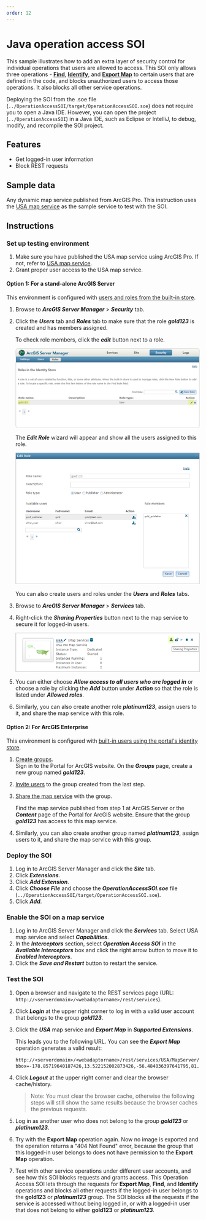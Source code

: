 ```yaml
---
order: 12
---
```


# Java operation access SOI

This sample illustrates how to add an extra layer of security control for individual operations that users are allowed to access. This SOI only allows three operations - [**Find**](https://developers.arcgis.com/rest/services-reference/find.htm), [**Identify**](https://developers.arcgis.com/rest/services-reference/identify-map-service-.htm), and [**Export Map**](https://developers.arcgis.com/rest/services-reference/export-map.htm) to certain users that are defined in the code, and blocks unauthorized users to access those operations. It also blocks all other service operations.

Deploying the SOI from the .soe file (`../OperationAccessSOI/target/OperationAccessSOI.soe`) does not require you to open a Java IDE. However, you can open the project (`../OperationAccessSOI`) in a Java IDE, such as Eclipse or IntelliJ, to debug, modify, and recompile the SOI project.


## Features

* Get logged-in user information
* Block REST requests


## Sample data

Any dynamic map service published from ArcGIS Pro. This instruction uses the [USA map service](../../../ReadMe.md#1-usa-service) as the sample service to test with the SOI.

## Instructions

### Set up testing environment

1. Make sure you have published the USA map service using ArcGIS Pro. If not, refer to [USA map service](../../../ReadMe.md#1-usa-service).
2. Grant proper user access to the USA map service.

#### Option 1: For a stand-alone ArcGIS Server
This environment is configured with [users and roles from the built-in store](https://enterprise.arcgis.com/en/server/latest/administer/windows/securing-services-with-users-and-roles-specific-to-arcgis-server.htm#GUID-9D46D38D-DA48-47BE-A776-DD84C1CD0F4B).

1. Browse to ***ArcGIS Server Manager*** > ***Security*** tab.
2. Click the ***Users*** tab and ***Roles*** tab to make sure that the role ***gold123*** is created and has members assigned.

   To check role members, click the ***edit*** button next to a role.

   ![](../../../../images/netsp/NetOp1.png "Net Operation Access SOI Sample")

   The ***Edit Role*** wizard will appear and show all the users assigned to this role.

   ![](../../../../images/netsp/NetOp2.png "Net Operation Access SOI Sample")

   You can also create users and roles under the ***Users*** and ***Roles*** tabs.
3. Browse to ***ArcGIS Server Manager*** > ***Services*** tab.
4. Right-click the ***Sharing Properties*** button next to the map service to secure it for logged-in users.

   ![](../../../../images/netsp/NetLayer3.png "Net Operation Access SOI Sample")
5. You can either choose ***Allow access to all users who are logged in*** or choose a role by clicking the ***Add*** button under ***Action*** so that the role is listed under ***Allowed roles***.
6. Similarly, you can also create another role ***platinum123***, assign users to it, and share the map service with this role.

#### Option 2: For ArcGIS Enterprise
This environment is configured with [built-in users using the portal's identity store](https://enterprise.arcgis.com/en/portal/latest/administer/windows/about-configuring-portal-authentication.htm#ESRI_SECTION1_AA40A239CE81485CB4F7A91BBDDFE845).

1. [Create groups](https://enterprise.arcgis.com/en/portal/latest/administer/windows/create-groups.htm).\
Sign in to the Portal for ArcGIS website. On the ***Groups*** page, create a new group named ***gold123***.
2. [Invite users](https://enterprise.arcgis.com/en/portal/latest/administer/windows/manage-groups.htm#ESRI_SECTION1_123F1B9DC1DF41A3A2EA6EAE6486CF9E) to the group created from the last step.
3. [Share the map service](https://enterprise.arcgis.com/en/portal/latest/use/share-items.htm#ESRI_SECTION1_0CF790E7414B48BEB0E69484A76D6A03) with the group.

   Find the map service published from step 1 at ArcGIS Server or the ***Content*** page of the Portal for ArcGIS website. Ensure that the group ***gold123*** has access to this map service.
4. Similarly, you can also create another group named ***platinum123***, assign users to it, and share the map service with this group.

### Deploy the SOI

1. Log in to ArcGIS Server Manager and click the ***Site*** tab.
2. Click ***Extensions***.
3. Click ***Add Extension***.
4. Click ***Choose File*** and choose the ***OperationAccessSOI.soe*** file (`../OperationAccessSOI/target/OperationAccessSOI.soe`).
5. Click ***Add***.

### Enable the SOI on a map service

1. Log in to ArcGIS Server Manager and click the ***Services*** tab. Select USA map service and select ***Capabilities***.
2. In the ***Interceptors*** section, select ***Operation Access SOI*** in the ***Available Interceptors*** box and click the right arrow button to move it to ***Enabled Interceptors***.
3. Click the ***Save and Restart*** button to restart the service.

### Test the SOI

1. Open a browser and navigate to the REST services page (URL: `http://<serverdomain>/<webadaptorname>/rest/services`).
2. Click ***Login*** at the upper right corner to log in with a valid user account that belongs to the group ***gold123***.
3. Click the ***USA*** map service and ***Export Map*** in ***Supported Extensions***.

   This leads you to the following URL. You can see the ***Export Map*** operation generates a valid result:

   ```
   http://<serverdomain>/<webadaptorname>/rest/services/USA/MapServer/export?bbox=-178.85719640187426,13.522152002873426,-56.484036397641795,81.72479317856566
   ```
4. Click ***Logout*** at the upper right corner and clear the browser cache/history. 

   > Note: You must clear the browser cache, otherwise the following steps will still show the same results because the browser caches the previous requests.

5. Log in as another user who does not belong to the group ***gold123*** or ***platinum123***.
6. Try with the **Export Map** operation again. Now no image is exported and the operation returns a "404 Not Found" error, because the group that this logged-in user belongs to does not have permission to the **Export Map** operation. 
7. Test with other service operations under different user accounts, and see how this SOI blocks requests and grants access. This Operation Access SOI lets through the requests for **Export Map**, **Find**, and **Identify** operations and blocks all other requests if the logged-in user belongs to the **gold123** or ***platinum123*** group. The SOI blocks all the requests if the service is accessed without being logged in, or with a logged-in user that does not belong to either **gold123** or ***platinum123***.
